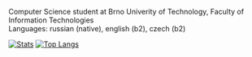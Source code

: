 Computer Science student at Brno Univerity of Technology, Faculty of Information Technologies
\
Languages: russian (native), english (b2), czech (b2)

[![Stats](https://github-readme-stats.vercel.app/api?username=jsemaljaa&count_private=true&show_icons=true&theme=radical)](https://github.com/anuraghazra/github-readme-stats)
[![Top Langs](https://github-readme-stats.vercel.app/api/top-langs/?username=jsemaljaa&layout=compact)](https://github.com/anuraghazra/github-readme-stats)
